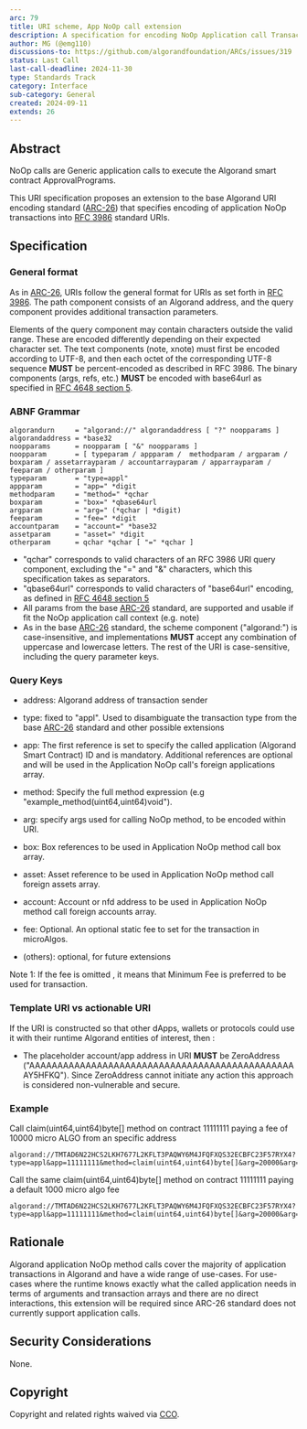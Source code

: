 ```yaml
---
arc: 79
title: URI scheme, App NoOp call extension
description: A specification for encoding NoOp Application call Transactions in a URI format.
author: MG (@emg110)
discussions-to: https://github.com/algorandfoundation/ARCs/issues/319
status: Last Call
last-call-deadline: 2024-11-30
type: Standards Track
category: Interface
sub-category: General
created: 2024-09-11
extends: 26
---
```


## Abstract
NoOp calls are Generic application calls to execute the Algorand smart contract ApprovalPrograms.

This URI specification proposes an extension to the base Algorand URI encoding standard ([ARC-26](./arc-0026.md)) that specifies encoding of application NoOp transactions into <a href="https://www.rfc-editor.org/rfc/rfc3986">RFC 3986</a> standard URIs.

## Specification

### General format

As in [ARC-26](./arc-0026.md), URIs follow the general format for URIs as set forth in <a href="https://www.rfc-editor.org/rfc/rfc3986">RFC 3986</a>. The path component consists of an Algorand address, and the query component provides additional transaction parameters.

Elements of the query component may contain characters outside the valid range. These are encoded differently depending on their expected character set. The text components (note, xnote) must first be encoded according to UTF-8, and then each octet of the corresponding UTF-8 sequence **MUST** be percent-encoded as described in RFC 3986. The binary components (args, refs, etc.) **MUST** be encoded with base64url as specified in <a href="https://www.rfc-editor.org/rfc/rfc4648.html#section-5">RFC 4648 section 5</a>.

### ABNF Grammar

```
algorandurn     = "algorand://" algorandaddress [ "?" noopparams ]
algorandaddress = *base32
noopparams      = noopparam [ "&" noopparams ]
noopparam       = [ typeparam / appparam /  methodparam / argparam / boxparam / assetarrayparam / accountarrayparam / apparrayparam / feeparam / otherparam ]
typeparam       = "type=appl"
appparam        = "app=" *digit
methodparam     = "method=" *qchar
boxparam        = "box=" *qbase64url
argparam        = "arg=" (*qchar | *digit)
feeparam        = "fee=" *digit
accountparam    = "account=" *base32
assetparam      = "asset=" *digit
otherparam      = qchar *qchar [ "=" *qchar ]
```

- "qchar" corresponds to valid characters of an RFC 3986 URI query component, excluding the "=" and "&" characters, which this specification takes as separators.
- "qbase64url" corresponds to valid characters of "base64url" encoding, as defined in <a href="https://www.rfc-editor.org/rfc/rfc4648.html#section-5">RFC 4648 section 5</a>
- All params from the base [ARC-26](./arc-0026.md) standard, are supported and usable if fit the NoOp application call context (e.g. note)
- As in the base [ARC-26](./arc-0026.md) standard, the scheme component ("algorand:") is case-insensitive, and implementations **MUST** accept any combination of uppercase and lowercase letters. The rest of the URI is case-sensitive, including the query parameter keys.

### Query Keys

- address: Algorand address of transaction sender

- type: fixed to "appl". Used to disambiguate the transaction type from the base [ARC-26](./arc-0026.md) standard and other possible extensions

- app: The first reference is set to specify the called application (Algorand Smart Contract) ID and is mandatory. Additional references are optional and will be used in the Application NoOp call's foreign applications array. 

- method: Specify the full method expression (e.g "example_method(uint64,uint64)void").

- arg: specify args used for calling NoOp method, to be encoded within URI.

- box: Box references to be used in Application NoOp method call box array.

- asset: Asset reference to be used in Application NoOp method call foreign assets array.

- account: Account or nfd address to be used in Application NoOp method call foreign accounts array.

- fee: Optional. An optional static fee to set for the transaction in microAlgos.

- (others): optional, for future extensions

Note 1: If the fee is omitted , it means that Minimum Fee is preferred to be used for transaction.

### Template URI vs actionable URI

If the URI is constructed so that other dApps, wallets or protocols could use it with their runtime Algorand entities of interest, then :

- The placeholder account/app address in URI **MUST** be ZeroAddress ("AAAAAAAAAAAAAAAAAAAAAAAAAAAAAAAAAAAAAAAAAAAAAAAAY5HFKQ"). Since ZeroAddress cannot initiate any action this approach is considered non-vulnerable and secure.

  
### Example

Call claim(uint64,uint64)byte[] method on contract 11111111 paying a fee of 10000 micro ALGO from an specific address

```
algorand://TMTAD6N22HCS2LKH7677L2KFLT3PAQWY6M4JFQFXQS32ECBFC23F57RYX4?type=appl&app=11111111&method=claim(uint64,uint64)byte[]&arg=20000&arg=474567&asset=45&fee=10000
```

Call the same claim(uint64,uint64)byte[] method on contract 11111111 paying a default 1000 micro algo fee

```
algorand://TMTAD6N22HCS2LKH7677L2KFLT3PAQWY6M4JFQFXQS32ECBFC23F57RYX4?type=appl&app=11111111&method=claim(uint64,uint64)byte[]&arg=20000&arg=474567&asset=45&app=22222222&app=33333333
```



## Rationale

Algorand application NoOp method calls cover the majority of application transactions in Algorand and have a wide range of use-cases.
For use-cases where the runtime knows exactly what the called application needs in terms of arguments and transaction arrays and there are no direct interactions, this extension will be required since ARC-26 standard does not currently support application calls.

## Security Considerations

None.

## Copyright

Copyright and related rights waived via <a href="https://creativecommons.org/publicdomain/zero/1.0/">CCO</a>.
